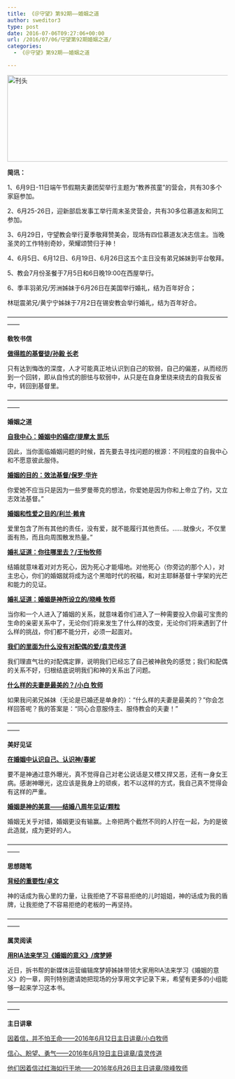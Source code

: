 ```yaml
---
title: 《＠守望》第92期——婚姻之道
author: sweditor3
type: post
date: 2016-07-06T09:27:06+00:00
url: /2016/07/06/守望第92期婚姻之道/
categories:
  - 《＠守望》第92期——婚姻之道

---
```

<img class="aligncenter size-full wp-image-14078" src="http://t5.shwchurch.org/wp-content/uploads/2016/07/刊头.jpg" alt="刊头" width="886" height="198" srcset="http://t5.shwchurch.org/wp-content/uploads/2016/07/刊头.jpg 886w, http://t5.shwchurch.org/wp-content/uploads/2016/07/刊头-400x89.jpg 400w, http://t5.shwchurch.org/wp-content/uploads/2016/07/刊头-600x134.jpg 600w, http://t5.shwchurch.org/wp-content/uploads/2016/07/刊头-768x172.jpg 768w, http://t5.shwchurch.org/wp-content/uploads/2016/07/刊头-500x112.jpg 500w" sizes="(max-width: 886px) 100vw, 886px" />

**简讯：**

1、6月9日-11日端午节假期夫妻团契举行主题为“教养孩童”的营会，共有30多个家庭参加。

2、6月25-26日，迎新部启发事工举行周末圣灵营会，共有30多位慕道友和同工参加。

3、6月29日，守望教会举行夏季敬拜赞美会，现场有四位慕道友决志信主。当晚圣灵的工作特别奇妙，荣耀颂赞归于神！

4、6月5日、6月12日、6月19日、6月26日这五个主日没有弟兄姊妹到平台敬拜。

5、教会7月份圣餐于7月5日和6日晚19:00在西屋举行。

6、季丰羽弟兄/芳洲姊妹于6月26日在美国举行婚礼，结为百年好合；
  
林珽震弟兄/黄宁宁姊妹于7月2日在锡安教会举行婚礼，结为百年好合。

——————————————————————————————————————

**敎牧书信**

[**做得胜的基督徒/孙毅 长老**][1]

只有达到悔改的深度，人才可能真正地认识到自己的软弱，自己的偏差，从而经历到一个回转，即从自怜式的胆怯与软弱中，从只是在自身里绕来绕去的自我反省中，转回到基督里。

——————————————————————————————————————

**婚姻之道**

[**自我中心：婚姻中的癌症/提摩太 凯乐**][2]

因此，当你面临婚姻问题的时候，首先要去寻找问题的根源：不同程度的自我中心和不愿意彼此服侍。

[**婚姻的目的：效法基督/保罗·华许**][3]

你爱她不应当只是因为一些罗曼蒂克的想法，你爱她是因为你和上帝立了约，又立志效法基督。”

[**婚姻和性爱之目的/利兰·赖肯**][4]

爱里包含了所有其他的责任，没有爱，就不能履行其他责任。……就像火，不仅里面有热，而且向周围散发热量。”

[**婚礼证道：你往哪里去？/王怡牧师**][5]

结婚就意味着对对方死心，因为死心才能塌地。对他死心（你旁边的那个人），对主忠心，你们的婚姻就将成为这个黑暗时代的祝福，和对主耶稣基督十字架的光芒和能力的见证。

[**婚礼证道：婚姻是神所设立的/晓峰 牧师**][6]

当你和一个人进入了婚姻的关系，就意味着你们进入了一种需要投入你最可宝贵的生命的亲密关系中了，无论你们将来发生了什么样的改变，无论你们将来遇到了什么样的挑战，你们都不能分开，必须一起面对。

[**我们的里面为什么没有对配偶的爱/袁灵传道**][7]

我们理直气壮的对配偶定罪，说明我们已经忘了自己被神赦免的感觉；我们和配偶的关系不好，归根结底说明我们和神的关系出了问题。

[**什么样的夫妻是最美的？/小白 牧师**][8]

如果我问弟兄姊妹（无论是已婚还是单身的）：“什么样的夫妻是最美的？”你会怎样回答呢？我的答案是：“同心合意服侍主、服侍教会的夫妻！”

——————————————————————————————————————

**美好见证**

[**在婚姻中认识自己、认识神/春妮**][9]

要不是神通过意外曝光，真不觉得自己对老公说话是又標又捍又恶，还有一身女王病。感谢神曝光，这应该是我身上的顽疾，若不以这样的方式，我自己真不觉得会有这样的严重。

**[婚姻是神的美意——结婚八周年见证/颗粒][10]**

婚姻无关乎对错，婚姻更没有输赢。上帝把两个截然不同的人拧在一起，为的是彼此造就，成为更好的人。

——————————————————————————————————————

**思想随笔**

[**背经的重要性/卓文**][11]

神的话成为我心里的力量，让我拒绝了不容易拒绝的儿时姐姐，神的话成为我的盾牌，让我拒绝了不容易拒绝的老板的一再坚持。

——————————————————————————————————————

**属灵阅读**

[**用RIA法来学习《婚姻的意义》/席梦婷**][12]
  
近日，拆书帮的新媒体运营编辑席梦婷姊妹带领大家用RIA法来学习《婚姻的意义》的一章，网刊特别邀请她把现场的分享用文字记录下来，希望有更多的小组能够一起来学习这本书。

——————————————————————————————————————

**主日讲章**

[因着信，并不怕王命——2016年6月12日主日讲章/小白牧师][13]
  
[信心、盼望、勇气——2016年6月19日主日讲章/袁灵传道][14]
  
[他们因着信过红海如行干地——2016年6月26日主日讲章/晓峰牧师][15]

 [1]: /2016/07/05/作得胜的基督徒/
 [2]: /2016/07/05/自我中心婚姻中的癌症/
 [3]: /2016/07/05/婚姻的目的效法基督/
 [4]: /2016/07/05/清教徒论婚姻和性爱之目的/
 [5]: /2016/07/05/无论你往哪里去/
 [6]: /2016/07/05/婚姻是神所设立的/
 [7]: /2016/07/05/我们的里面为什么没有对配偶的爱/
 [8]: /2016/07/05/什么样的夫妻是最美的/
 [9]: /2016/07/05/在婚姻中认识自己认识神/
 [10]: /2016/07/06/婚姻是神的美意结婚八周年见证/
 [11]: /2016/07/05/背经的重要性/
 [12]: /2016/07/05/用ria法来学习婚姻的意义/
 [13]: /2016/06/11/因着信并不怕王命2016年6月12日小白牧师/
 [14]: /2016/06/18/信心盼望勇气2016年6月19日主日讲章袁灵传道/
 [15]: /2016/06/25/他们因着信过红海如行干地2016年6月26日主日讲章/